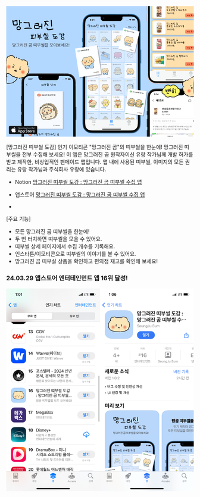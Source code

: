   <a align="center" href="https://eumseungju.notion.site/Swift-UIKit-c5af51d46ab64300bb1f5577d15c2d39?pvs=4">
    <img src="mangDex.png" alt="tincle" width="700">
  </a>
  
[망그러진 띠부씰 도감]
인기 이모티콘 "망그러진 곰"의 띠부씰을 한눈에!
망그러진 띠부씰을 전부 수집해 보세요!
이 앱은 망그러진 곰 원작자이신 유랑 작가님께 개발 허가를 받고 제작한, 비상업적인 팬메이드 앱입니다.
앱 내에 사용된 띠부씰, 이미지의 모든 권리는 유랑 작가님과 주식회사 유랑에 있습니다.

- Notion [‎망그러진 띠부씰 도감 : 망그러진 곰 띠부씰 수집 앱](https://eumseungju.notion.site/Swift-UIKit-c5af51d46ab64300bb1f5577d15c2d39?pvs=4)
- 앱스토어 [‎망그러진 띠부씰 도감 : 망그러진 곰 띠부씰 수집 앱](https://apps.apple.com/kr/app/망그러진-띠부씰-도감-망그러진-곰-띠부씰-수집-앱/id6479957175)

- 

[주요 기능]
- 모든 망그러진 곰 띠부씰을 한눈에!
- 두 번 터치하면 띠부씰을 모을 수 있어요.
- 띠부씰 상세 페이지에서 수집 개수를 기록해요.
- 인스타툰/이모티콘으로 띠부씰의 이야기를 볼 수 있어요.
- 망그러진 곰 띠부실 상품을 확인하고 편의점 재고를 확인해 보세요!


### 24.03.29 앱스토어 엔터테인먼트 앱 16위 달성!

<div style="display: flex; justify-content: center;">
    <a>
        <img src="IMG_9852.PNG.png" alt="tincle" width="350">
    </a>
    <a>
        <img src="IMG_9853.PNG.png" alt="tincle" width="350">
    </a>
</div>
